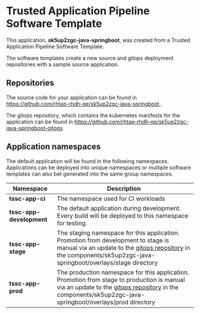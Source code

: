 # Trusted Application Pipeline Software Template

This application, **sk5up2zgc-java-springboot**, was created from a Trusted Application Pipeline Software Template.

The software templates create a new source and gitops deployment repositories with a sample source application. 

## Repositories

The source code for your application can be found in [https://github.com/rhtap-rhdh-qe/sk5up2zgc-java-springboot ](https://github.com/rhtap-rhdh-qe/sk5up2zgc-java-springboot ).
 
The gitops repository, which contains the kubernetes manifests for the application can be found in 
[https://github.com/rhtap-rhdh-qe/sk5up2zgc-java-springboot-gitops ](https://github.com/rhtap-rhdh-qe/sk5up2zgc-java-springboot-gitops ) 

## Application namespaces 

The default application will be found in the following namespaces. Applications can be deployed into unique namespaces or multiple software templates can also bet generated into the same group namespaces.  

|  Namespace   |  Description   |  
| -------- | -------- |
| **tssc-app-ci** | The namespace used for CI workloads |
| **tssc-app-development** | The default application during development. Every build will be deployed to this namespace for testing. |
| **tssc-app-stage** | The staging namespace for this application. Promotion from development to stage is manual via an update to the [gitops repository](https://github.com/rhtap-rhdh-qe/sk5up2zgc-java-springboot-gitops ) in the components/sk5up2zgc-java-springboot/overlays/stage directory |
| **tssc-app-prod** | The production namespace for this application. Promotion from stage to production is manual via an update to the [gitops repository](https://github.com/rhtap-rhdh-qe/sk5up2zgc-java-springboot-gitops ) in the components/sk5up2zgc-java-springboot/overlays/prod directory |